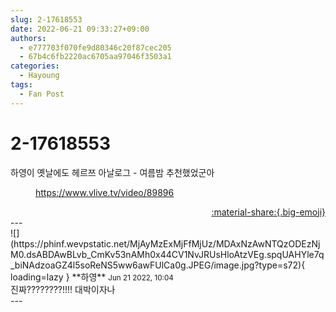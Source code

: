 ```yaml
---
slug: 2-17618553
date: 2022-06-21 09:33:27+09:00
authors:
  - e777703f070fe9d80346c20f87cec205
  - 67b4c6fb2220ac6705aa97046f3503a1
categories:
  - Hayoung
tags:
  - Fan Post
---
```


# 2-17618553

<div class="post-container" markdown="1">
<div class="content-container md-sidebar__scrollwrap" markdown="1">

하영이 옛날에도 헤르쯔 아날로그 - 여름밤 추천했었군아
<figure class="snippet" markdown="1">
<a href="https://www.vlive.tv/video/89896">https://www.vlive.tv/video/89896</a>
</figure>


</div>
</div>

<div style="text-align: right;" markdown="1">
<a href="https://weverse.io/fromis9/fanpost/2-17618553" style="text-align: right;">:material-share:{.big-emoji}</a>
</div>
---

<div class="comments-container md-sidebar__scrollwrap" markdown="1">
<div class="comment" markdown="1">
<div class='id-container' markdown="1">
![](https://phinf.wevpstatic.net/MjAyMzExMjFfMjUz/MDAxNzAwNTQzODEzNjM0.dsABDAwBLvb_CmKv53nAMh0x44CV1NvJRUsHloAtzVEg.spqUAHYle7q_biNAdzoaGZ4l5soReNS5ww6awFUlCa0g.JPEG/image.jpg?type=s72){ loading=lazy }
**<span class="artist">하영</span>** <small>Jun 21 2022, 10:04</small><br>
</div>
<div class='comment-body' markdown="1">
진짜????????!!!! 대박이자나
</div>
</div>
</div>
---
